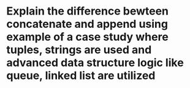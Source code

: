 <h1>Explain the difference bewteen concatenate and append using example of a  case study where tuples, strings are used and advanced data structure logic like queue, linked list are utilized</h1>
